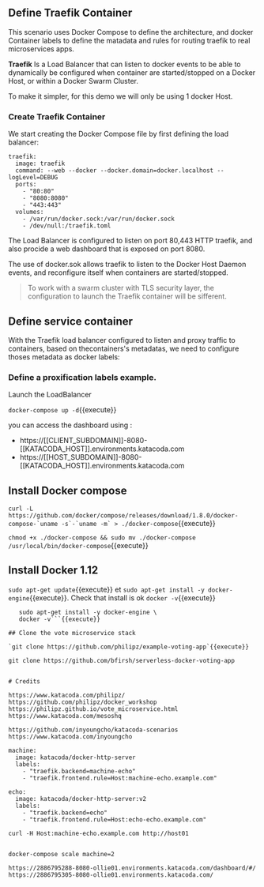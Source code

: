 

## Define Traefik Container

This scenario uses Docker Compose to define the architecture, and docker Container labels to define the matadata and rules for routing traefik to real microservices apps.

**Traefik** Is a Load Balancer that can listen to docker events to be able to dynamically be configured when container are started/stopped on a Docker Host, or within a Docker Swarm Cluster.

To make it simpler, for this demo we will only be using 1 docker Host.

### Create Traefik Container

We start creating the Docker Compose file by first defining the load balancer:

```
traefik:
  image: traefik
  command: --web --docker --docker.domain=docker.localhost --logLevel=DEBUG
  ports:
    - "80:80"
    - "8080:8080"
    - "443:443"
  volumes:
    - /var/run/docker.sock:/var/run/docker.sock
    - /dev/null:/traefik.toml
```

The Load Balancer is configured to listen on port 80,443 HTTP traefik, and also procide a web dashboard that is exposed on port 8080.

The use of docker.sok allows traefik to listen to the Docker Host Daemon events, and reconfigure itself when containers are started/stopped. 
>To work with a swarm cluster with TLS security layer, the configuration to launch the Traefik container will be sifferent.


## Define service container

With the Traefik load balancer configured to listen and proxy traffic to containers, based on thecontainers's metadatas, we need to configure thoses metadata as docker labels:

### Define a proxification labels example.

Launch the LoadBalancer

`docker-compose up -d`{{execute}}

you can access the dashboard using :
- https://[[CLIENT_SUBDOMAIN]]-8080-[[KATACODA_HOST]].environments.katacoda.com
- https://[[HOST_SUBDOMAIN]]-8080-[[KATACODA_HOST]].environments.katacoda.com



## Install Docker compose

```curl -L https://github.com/docker/compose/releases/download/1.8.0/docker-compose-`uname -s`-`uname -m` > ./docker-compose```{{execute}}

`chmod +x ./docker-compose && sudo mv ./docker-compose /usr/local/bin/docker-compose`{{execute}}


## Install Docker 1.12

`sudo apt-get update`{{execute}} et `sudo apt-get install -y docker-engine`{{execute}}.
Check that install is ok `docker -v`{{execute}}

```sudo apt-get update \
   sudo apt-get install -y docker-engine \
   docker -v```{{execute}}

## Clone the vote microservice stack

`git clone https://github.com/philipz/example-voting-app`{{execute}}

git clone https://github.com/bfirsh/serverless-docker-voting-app


# Credits

https://www.katacoda.com/philipz/
https://github.com/philipz/docker_workshop
https://philipz.github.io/vote_microservice.html
https://www.katacoda.com/mesoshq

https://github.com/inyoungcho/katacoda-scenarios
https://www.katacoda.com/inyoungcho

machine:
  image: katacoda/docker-http-server
  labels:
    - "traefik.backend=machine-echo"
    - "traefik.frontend.rule=Host:machine-echo.example.com"
	
echo:
  image: katacoda/docker-http-server:v2
  labels:
    - "traefik.backend=echo"
    - "traefik.frontend.rule=Host:echo-echo.example.com"
	
curl -H Host:machine-echo.example.com http://host01	


docker-compose scale machine=2 

https://2886795288-8080-ollie01.environments.katacoda.com/dashboard/#/
https://2886795305-8080-ollie01.environments.katacoda.com/
